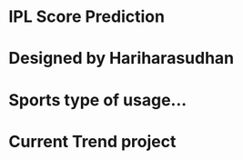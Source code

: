 # IPL Score Prediction 
# Designed by Hariharasudhan
# Sports type of usage...
# Current Trend project
